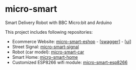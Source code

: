 # micro-smart
Smart Delivery Robot with BBC Micro:bit and Arduino

This project includes following repositories:
- Ecommerce Website: [micro-smart-eshop](https://github.com/luuductrung1234/micro-smart-eshop) - [[swagger](http://microsmartdemo-env.eba-nudppsiw.ap-southeast-1.elasticbeanstalk.com/swagger-ui/index.html)] - [[ui](http://microsmartdemo-env.eba-nudppsiw.ap-southeast-1.elasticbeanstalk.com/)]
- Street Signal: [micro-smart-signal](https://github.com/luuductrung1234/micro-smart-signal)
- Robot (car model): [micro-smart-car](https://github.com/luuductrung1234/micro-smart-car)
- Smart Home: [micro-smart-home](https://github.com/luuductrung1234/micro-smart-home)
- Customized ESP8266 wifi module: [micro-smart-esp8266](https://github.com/luuductrung1234/micro-smart-esp8266)
